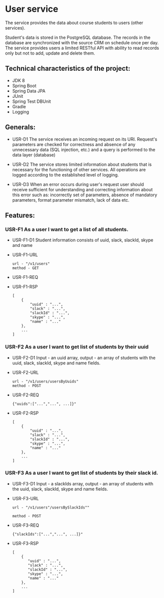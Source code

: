 # User service

The service provides the data about course students to users (other services).

Student's data is stored in the PostgreSQL database. The records in the database are synchronized with the source CRM on schedule once per day.
The service provides users a limited RESTful API with ability to read records only but not to add, update and delete them.

## Technical characteristics of the project:

* JDK 8
* Spring Boot
* Spring Data JPA
* JUnit
* Spring Test DBUnit
* Gradle
* Logging


## Generals:

* USR-D1 The service receives an incoming request on its URI. Request's parameters are checked for correctness and absence of any unnecessary data (SQL injection, etc.) and a query is performed to the data layer (database)

* USR-D2 The service stores limited information about students that is necessary for the functioning of other services. All operations are logged according to the established level of logging.

* USR-D3 When an error occurs during user's request user should receive sufficient for understanding and correcting information about this error such as: incorrectly set of parameters, absence of mandatory parameters, format parameter mismatch, lack of data etc.

## Features:

### USR-F1 As a user I want to get a list of all students.

* USR-F1-D1 Student information consists of uuid, slack, slackId, skype and name

* USR-F1-URL

    ```
    url - "/v1/users"
    method - GET
    ```

* USR-F1-REQ

* USR-F1-RSP

    ```
    [
        {
            "uuid" : "...",
            "slack" : "...",
            "slackId" : "...",
            "skype" : "...",
            "name" : "..."
        },
        ...
    ]
    ```

### USR-F2  As a user I want to get list of students by their uuid

* USR-F2-D1 Input - an uuid array, output - an array of students with the uuid, slack, slackId, skype and name fields.

* USR-F2-URL

    ```
    url - "/v1/users/usersByUuids"
    method - POST
    ```

* USR-F2-REQ

    ```
    {"uuids":["...","...", ...]}"
    ```

* USR-F2-RSP

    ```
    [
        {
            "uuid" : "...",
            "slack" : "...",
            "slackId" : "...",
            "skype" : "...",
            "name" : "..."
        },
        ...
    ]
    ```
    
### USR-F3 As a user I want to get list of students by their slack id.
    
* USR-F3-D1 Input - a slackIds array, output - an array of students with the uuid, slack, slackId, skype and name fields.
    
* USR-F3-URL
  
     ```
     url - "/v1/users"/usersBySlackIds""
    
     method - POST
     ```
    
* USR-F3-REQ
    
     ```
     {"slackIds":["...","...", ...]}"
     ```
    
* USR-F3-RSP
    
     ```
     [
         {
            "uuid" : "...",
            "slack" : "...",
            "slackId" : "...",
            "skype" : "...",
            "name" : "..."
         },
         ...
     ]
     ```